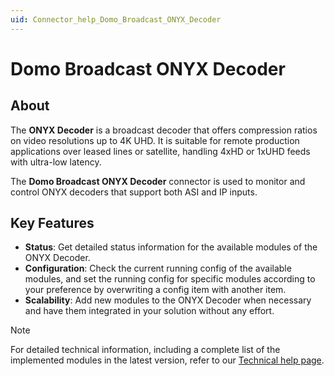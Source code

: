 ```yaml
---
uid: Connector_help_Domo_Broadcast_ONYX_Decoder
---
```


# Domo Broadcast ONYX Decoder

## About

The **ONYX Decoder** is a broadcast decoder that offers compression ratios on video resolutions up to 4K UHD. It is suitable for remote production applications over leased lines or satellite, handling 4xHD or 1xUHD feeds with ultra-low latency.

The **Domo Broadcast ONYX Decoder** connector is used to monitor and control ONYX decoders that support both ASI and IP inputs.

## Key Features

- **Status**: Get detailed status information for the available modules of the ONYX Decoder.
- **Configuration**: Check the current running config of the available modules, and set the running config for specific modules according to your preference by overwriting a config item with another item.
- **Scalability**: Add new modules to the ONYX Decoder when necessary and have them integrated in your solution without any effort.

> [!NOTE]
> For detailed technical information, including a complete list of the implemented modules in the latest version, refer to our [Technical help page](xref:Connector_help_Domo_Broadcast_ONYX_Decoder_Technical).

